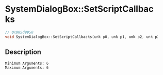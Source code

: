 # SystemDialogBox::SetScriptCallbacks
```c
// 0x005d9950
void SystemDialogBox::SetScriptCallbacks(unk p0, unk p1, unk p2, unk p3, unk p4, unk p5)
```
## Description
```
Minimum Arguments: 6
Maximum Arguments: 6
```
